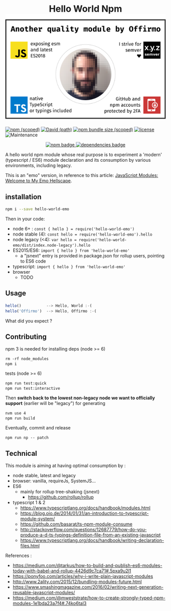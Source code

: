 
<h1 align="center">
	Hello World Npm<br>
	<img src="../../doc/quality-seal/offirmos_quality_seal.svg" alt="Offirmo’s quality seal">
</h1>

[![npm (scoped)](https://img.shields.io/npm/v/hello-world-emo.svg)](https://www.npmjs.com/package/hello-world-emo)
[![David (path)](https://img.shields.io/david/offirmo/offirmo-monorepo.svg?path=4-incubator%2Fhello-world-npm)](https://david-dm.org/offirmo/offirmo-monorepo?path=4-incubator%2Fhello-world-npm)
[![npm bundle size (scoped)](https://img.shields.io/bundlephobia/minzip/hello-world-emo.svg)](https://bundlephobia.com/result?p=hello-world-emo)
[![license](http://img.shields.io/badge/license-public_domain-brightgreen.svg)](http://unlicense.org/)
![Maintenance](https://img.shields.io/maintenance/yes/2019.svg)

<p align="center">
	<a alt="npm package page"
	  href="https://www.npmjs.com/package/hello-world-emo">
		<img alt="npm badge"
		  src="https://img.shields.io/npm/v/hello-world-emo.svg">
	</a>
	<a alt="dependencies analysis"
	  href="https://david-dm.org/offirmo/offirmo-monorepo?path=4-incubator%2Fhello-world-npm">
		<img alt="dependencies badge"
		  src="https://img.shields.io/david/offirmo/offirmo-monorepo.svg?path=4-incubator%2Fhello-world-npm">
	</a>
</p>


A hello world npm module whose real purpose is to experiment a 'modern' (typescript / ES6)
module declaration and its consumption by various environments, including legacy.

This is an "emo" version, in reference to this article: [JavaScript Modules: Welcome to My Emo Hellscape](https://medium.com/@trek/last-week-i-had-a-small-meltdown-on-twitter-about-npms-future-plans-around-front-end-packaging-b424dd8d367a).

## installation

```sh
npm i --save hello-world-emo
```

Then in your code:
* node 6+ : `const { hello } = require('hello-world-emo')`
* node stable (4): `const hello = require('hello-world-emo').hello`
* node legacy (<4): `var hello = require('hello-world-emo/dist/index.node-legacy').hello`
* ES2015/ES6: `import { hello } from 'hello-world-emo'`
  * a "jsnext" entry is provided in package.json for rollup users, pointing to ES6 code
* typescript: `import { hello } from 'hello-world-emo'`
* browser
  * TODO

## Usage

```js
hello()           --> Hello, World :-(
hello('Offirmo')  --> Hello, Offirmo :-(
```
What did you expect ?


## Contributing
npm 3 is needed for installing deps (node >= 6)
```shell
rm -rf node_modules
npm i
```

tests (node >= 6)
```shell
npm run test:quick
npm run test:interactive
```

Then **switch back to the lowest non-legacy node we want to officially support** (earlier will be "legacy") for generating
```shell
nvm use 4
npm run build
```
Eventually, commit and release
```shell
npm run np -- patch
```


## Technical
This module is aiming at having optimal consumption by :
* node stable, latest and legacy
* browser: vanilla, requireJs, SystemJS...
* ES6
  * mainly for rollup tree-shaking (jsnext)
    * https://github.com/rollup/rollup
* typescript 1 & 2
  * https://www.typescriptlang.org/docs/handbook/modules.html
  * https://blog.oio.de/2014/01/31/an-introduction-to-typescript-module-system/
  * https://github.com/basarat/ts-npm-module-consume
  * http://stackoverflow.com/questions/12687779/how-do-you-produce-a-d-ts-typings-definition-file-from-an-existing-javascript
  * https://www.typescriptlang.org/docs/handbook/writing-declaration-files.html


References :
* https://medium.com/@tarkus/how-to-build-and-publish-es6-modules-today-with-babel-and-rollup-4426d9c7ca71#.5pxa9u2l1
* https://ponyfoo.com/articles/why-i-write-plain-javascript-modules
* http://www.2ality.com/2015/12/bundling-modules-future.html
* https://www.smashingmagazine.com/2016/02/writing-next-generation-reusable-javascript-modules/
* https://medium.com/@mweststrate/how-to-create-strongly-typed-npm-modules-1e1bda23a7f4#.74ko6tal3
